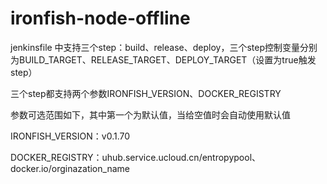 # ironfish-node-offline

jenkinsfile 中支持三个step：build、release、deploy，三个step控制变量分别为BUILD_TARGET、RELEASE_TARGET、DEPLOY_TARGET（设置为true触发step）

三个step都支持两个参数IRONFISH_VERSION、DOCKER_REGISTRY

参数可选范围如下，其中第一个为默认值，当给空值时会自动使用默认值

IRONFISH_VERSION：v0.1.70

DOCKER_REGISTRY：uhub.service.ucloud.cn/entropypool、docker.io/orginazation_name

